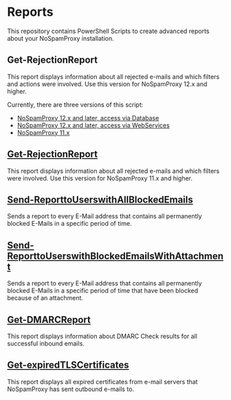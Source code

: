 # Reports
This repository contains PowerShell Scripts to create advanced reports about your NoSpamProxy installation.

## Get-RejectionReport

This report displays information about all rejected e-mails and which filters and actions were involved. Use this version for NoSpamProxy 12.x and higher.

Currently, there are three versions of this script:

* [NoSpamProxy 12.x and later, access via Database](Get-RejectionReport%20(Database))
* [NoSpamProxy 12.x and later, access via WebServices](Get-RejectionReport%20(WebServices))
* [NoSpamProxy 11.x](11.x/Get-RejectionReport)

## [Get-RejectionReport](11.x/Get-RejectionReport)

This report displays information about all rejected e-mails and which filters were involved. Use this version for NoSpamProxy 11.x and higher.

## [Send-ReporttoUserswithAllBlockedEmails](https://github.com/noSpamProxy/Reports/tree/master/Send-ReporttoUserswithAllBlockedEmails)

Sends a report to every E-Mail address that contains all permanently blocked E-Mails in a specific period of time.

## [Send-ReporttoUserswithBlockedEmailsWithAttachment](https://github.com/noSpamProxy/Reports/tree/master/Send-ReporttoUserswithBlockedEmailsWithAttachment)

Sends a report to every E-Mail address that contains all permanently blocked E-Mails in a specific period of time that have been blocked because of an attachment.

## [Get-DMARCReport](https://github.com/noSpamProxy/Reports/tree/master/get-DMARCReport)

This report displays information about DMARC Check results for all successful inbound emails.

## [Get-expiredTLSCertificates](https://github.com/noSpamProxy/Reports/tree/master/get-expiredTLSCertificates)

This report displays all expired certificates from e-mail servers that NoSpamProxy has sent outbound e-mails to.
